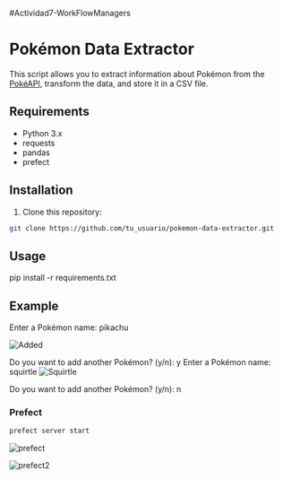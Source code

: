 #Actividad7-WorkFlowManagers

# Pokémon Data Extractor

This script allows you to extract information about Pokémon from the [PokéAPI](https://pokeapi.co/), transform the data, and store it in a CSV file.

## Requirements

- Python 3.x
- requests
- pandas
- prefect

## Installation

1. Clone this repository:

```bash
git clone https://github.com/tu_usuario/pokemon-data-extractor.git
```

## Usage

pip install -r requirements.txt

## Example 

Enter a Pokémon name: pikachu

![Added](https://github.com/IvanGQDev/ComputacionToleranteAFallas/assets/71247107/0a8e2807-30ea-40ef-ba69-e10c972b586a)

Do you want to add another Pokémon? (y/n): y
Enter a Pokémon name: squirtle
![Squirtle](https://github.com/IvanGQDev/ComputacionToleranteAFallas/assets/71247107/793f7c1c-ae22-4413-a4d1-da162ad94a8c)

Do you want to add another Pokémon? (y/n): n

### Prefect

```cmd
prefect server start
```
![prefect](https://github.com/IvanGQDev/ComputacionToleranteAFallas/assets/71247107/f3c940a1-58ba-4f9d-b405-0bf6e814fd46)

![prefect2](https://github.com/IvanGQDev/ComputacionToleranteAFallas/assets/71247107/2edfce76-9fea-4600-8784-5d480e81b7bf)
